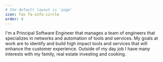 ```yaml
---
# the default layout is 'page'
icon: fas fa-info-circle
order: 4
---
```


I'm a Principal Software Engineer that manages a team of engineers that specializes in networks and automation of tools and services. My goals at work are to identify and build high impact tools and services that will enhance the customer experience.  Outside of my day job I have many interests with my family, real estate investing and cooking.
